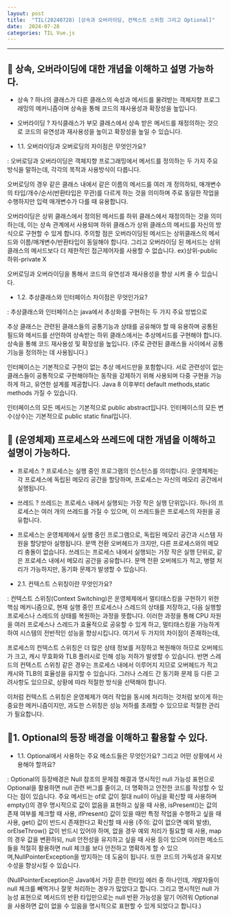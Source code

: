 ```yaml
---
layout: post
title:  "TIL(20240728) [상속과 오버라이딩, 컨텍스트 스위칭 그리고 Optional]"
date:  2024-07-28
categories: TIL Vue.js
---
```


----------------------------------------------------------------------------

## 📌 상속, 오버라이딩에 대한 개념을 이해하고 설명 가능하다. 

- 상속 ? 하나의 클래스가 다른 클래스의 속성과 메서드를 물려받는 객체지향 프로그래밍의 메커니즘이며 상속을 통해 코드의 재사용성과 확장성을 높입니다. 
- 오버라이딩 ? 자식클래스가 부모 클래스에서 상속 받은 메서드를 재정의하는 것으로 코드의 유연성과 재사용성을 높이고 확장성을 높일 수 있습니다. 


- 1.1. 오버라이딩과 오버로딩의 차이점은 무엇인가요?

: 오버로딩과 오버라이딩은 객체지향 프로그래밍에서 메서드를 정의하는 두 가지 주요 방식을 말하는데, 각각의 목적과 사용방식이 다릅니다. 

오버로딩의 경우 같은 클래스 내에서 같은 이름의 메서드를 여러 개 정의하되, 매개변수의 타입/개수/순서(반환타입은 무관)를 다르게 하는 것을 의미하며 주로 동일한 작업을 수행하지만 입력 매개변수가 다를 때 유용합니다. 

오버라이딩은 상위 클래스에서 정의된 메서드를 하위 클래스에서 재정의하는 것을 의미하는데, 이는 상속 관계에서 사용되며 하위 클래스가 상위 클래스의 메서드를 자신의 방식으로 구현할 수 있게 합니다. 주의할 점은 오버라이딩된 메서드는 상위클래스의 메서드와 이름/매개변수/반환타입이 동일해야 합니다. 그리고 오버라이딩 된 메서드는 상위클래스의 메서드보다 더 제한적인 접근제어자를 사용할 수 없습니다. ex)상위-public 하위-private X 

오버로딩과 오버라이딩을 통해서 코드의 유연성과 재사용성을 향상 시켜 줄 수 있습니다. 


- 1.2. 추상클래스와 인터페이스 차이점은 무엇인가요?

: 추상클래스와 인터페이스는 java에서 추상화를 구현하는 두 가지 주요 방법으로 

추상 클래스는 관련된 클래스들의 공통기능과 상태를 공유해야 할 때 유용하며 공통된 필드와 메서드를 선언하여 상속받는 하위 클래스에서는 추상메서드를 구현해야 합니다.
상속을 통해 코드 재사용성 및 확장성을 높입니다. (주로 관련된 클래스들 사이에서 공통 기능을 정의하는 데 사용됩니다.)

인터페이스는 기본적으로 구현이 없는 추상 메서드만을 포함합니다. 서로 관련성이 없는 클래스들이 공통적으로 구현해야하는 동작을 강제하기 위해 사용되며 다중 구현을 가능하게 하고, 유연한 설계를 제공합니다. Java 8 이후부터 default methods,static methods 가질 수 있습니다. 

인터페이스의 모든 메서드는 기본적으로 public abstract입니다.
인터페이스의 모든 변수(상수)는 기본적으로 public static final입니다.

## 📌 (운영체제) 프로세스와 쓰레드에 대한 개념을 이해하고 설명이 가능하다.

- 프로세스 ? 프로세스는 실행 중인 프로그램의 인스턴스를 의미합니다. 운영체제는 각 프로세스에 독립된 메모리 공간을 할당하며, 프로세스는 자신의 메모리 공간에서 실행됩니다.

- 쓰레드 ? 쓰레드는 프로세스 내에서 실행되는 가장 작은 실행 단위입니다. 하나의 프로세스는 여러 개의 쓰레드를 가질 수 있으며, 이 쓰레드들은 프로세스의 자원을 공유합니다.

- 프로세스는 운영체제에서 실행 중인 프로그램으로, 독립된 메모리 공간과 시스템 자원을 할당받아 실행됩니다. 문맥 전환 오버헤드가 크지만, 다른 프로세스와의 메모리 충돌이 없습니다. 쓰레드는 프로세스 내에서 실행되는 가장 작은 실행 단위로, 같은 프로세스 내에서 메모리 공간을 공유합니다. 문맥 전환 오버헤드가 적고, 병렬 처리가 가능하지만, 동기화 문제가 발생할 수 있습니다.

- 2.1. 컨텍스트 스위칭이란 무엇인가요?

: 컨텍스트 스위칭(Context Switching)은 운영체제에서 멀티태스킹을 구현하기 위한 핵심 메커니즘으로, 현재 실행 중인 프로세스나 스레드의 상태를 저장하고, 다음 실행할 프로세스나 스레드의 상태를 복원하는 과정을 뜻합니다. 이러한 과정을 통해 CPU 자원을 여러 프로세스나 스레드가 효율적으로 공유할 수 있게 하고, 멀티태스킹을 가능하게 하여 시스템의 전반적인 성능을 향상시킵니다. 여기서 두 가지의 차이점이 존재하는데, 

프로세스의 컨텍스트 스위칭은 더 많은 상태 정보를 저장하고 복원해야 하므로 오버헤드가 크고, 캐시 무효화와 TLB 플러시로 인해 성능 저하가 발생할 수 있습니다.  반면 스레드의 컨텍스트 스위칭 같은 경우는 프로세스 내에서 이루어지 지므로 오버헤드가 적고 캐시와 TLB의 효율성을 유지할 수 있습니다. 그러나 스레드 간 동기화 문제 등 다른 고려사항도 있으므로, 상황에 따라 적절한 방식을 선택해야 합니다.

 이처럼 컨텍스트 스위칭은 운영체제가 여러 작업을 동시에 처리하는 것처럼 보이게 하는 중요한 메커니즘이지만, 과도한 스위칭은 성능 저하를 초래할 수 있으므로 적절한 관리가 필요합니다. 


## 📌1. Optional의 등장 배경을 이해하고 활용할 수 있다.
- 1.1. Optional에서 사용하는 주요 메소드들은 무엇인가요? 그리고 어떤 상황에서 사용해야 할까요?

: Optional의 등장배경은 Null 참조의 문제점 해결과 명시적인 null 가능성 표현으로 Optional을 활용하면 null 관련 버그를 줄이고, 더 명확하고 안전한 코드를 작성할 수 있다는 점이 있습니다. 주요 메서드는 of로 값이 절대 null이 아님을 확신할 때 사용하며 empty()의 경우 명시적으로 값이 없음을 표현하고 싶을 때 사용, isPresent()는 값의 존재 여부를 체크할 때 사용, ifPresent() 값이 있을 때만 특정 작업을 수행하고 싶을 때 사용, get() 값이 반드시 존재한다고 확신할 때 사용 (주의: 값이 없으면 예외 발생), orElseThrow() 값이 반드시 있어야 하며, 없을 경우 예외 처리가 필요할 때 사용, map의 경우 값을 변환하되, null 안전성을 유지하고 싶을 때 사용 등이 있으며 이러한 메소드들을 적절히 활용하면 null 체크를 보다 안전하고 명확하게 할 수 있으며,NullPointerException을 방지하는 데 도움이 됩니다. 또한 코드의 가독성과 유지보수성을 향상시킬 수 있습니다.

(NullPointerException은 Java에서 가장 흔한 런타임 에러 중 하나인데, 개발자들이 null 체크를 빼먹거나 잘못 처리하는 경우가 많았다고 합니다. 그리고  명시적인 null 가능성 표현으로 메서드의 반환 타입만으로는 null 반환 가능성을 알기 어려워 Optional을 사용하면 값이 없을 수 있음을 명시적으로 표현할 수 있게 되었다고 합니다.)
